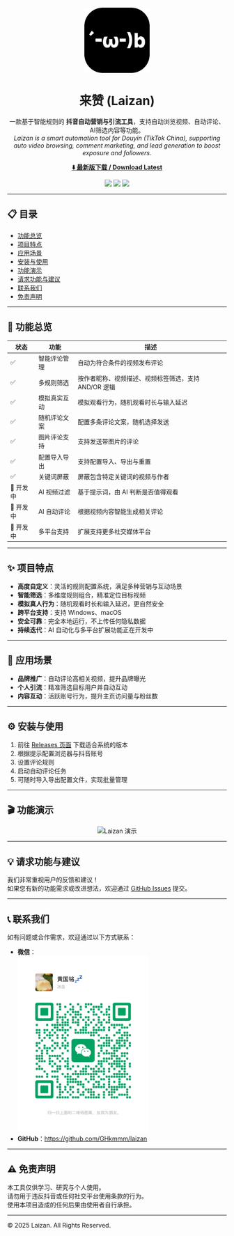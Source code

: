 <p align="center"><img width="150" height="150" src="./resources/icon.png" alt="Laizan Logo"></p>

<h1 align="center">来赞 (Laizan)</h1>

<p align="center">
  一款基于智能规则的 <b>抖音自动营销与引流工具</b>，支持自动浏览视频、自动评论、AI筛选内容等功能。  
  <br/>
  <i>Laizan is a smart automation tool for Douyin (TikTok China), supporting auto video browsing, comment marketing, and lead generation to boost exposure and followers.</i>
</p>

<p align="center">
  <a href="https://github.com/GHkmmm/laizan/releases"><b>⬇️ 最新版下载 / Download Latest</b></a>
</p>

<p align="center">
  <img src="https://img.shields.io/badge/version-0.0.2-blue" />
  <img src="https://img.shields.io/badge/platform-Windows%20|%20macOS-green" />
  <img src="https://img.shields.io/badge/license-MIT-orange" />
</p>

---

## 📋 目录
- [功能总览](#-功能总览)
- [项目特点](#-项目特点)
- [应用场景](#-应用场景)
- [安装与使用](#-安装与使用)
- [功能演示](#-功能演示)
- [请求功能与建议](#-请求功能与建议)
- [联系我们](#-联系我们)
- [免责声明](#-免责声明)

---

## 🚀 功能总览

| 状态 | 功能 | 描述 |
|------|------|------|
| ✅ | 智能评论管理 | 自动为符合条件的视频发布评论 |
| ✅ | 多规则筛选 | 按作者昵称、视频描述、视频标签筛选，支持 AND/OR 逻辑 |
| ✅ | 模拟真实互动 | 模拟观看行为，随机观看时长与输入延迟 |
| ✅ | 随机评论文案 | 配置多条评论文案，随机选择发送 |
| ✅ | 图片评论支持 | 支持发送带图片的评论 |
| ✅ | 配置导入导出 | 支持配置导入、导出与重置 |
| ✅ | 关键词屏蔽 | 屏蔽包含特定关键词的视频与作者 |
| 🔄 开发中 | AI 视频过滤 | 基于提示词，由 AI 判断是否值得观看 |
| 🔄 开发中 | AI 自动评论 | 根据视频内容智能生成相关评论 |
| 🔄 开发中 | 多平台支持 | 扩展支持更多社交媒体平台 |

---

## ✨ 项目特点

- **高度自定义**：灵活的规则配置系统，满足多种营销与互动场景  
- **智能筛选**：多维度规则组合，精准定位目标视频  
- **模拟真人行为**：随机观看时长和输入延迟，更自然安全  
- **跨平台支持**：支持 Windows、macOS  
- **安全可靠**：完全本地运行，不上传任何隐私数据  
- **持续迭代**：AI 自动化与多平台扩展功能正在开发中  

---

## 🧩 应用场景

- **品牌推广**：自动评论高相关视频，提升品牌曝光  
- **个人引流**：精准筛选目标用户并自动互动  
- **内容互动**：活跃账号行为，提升主页访问量与粉丝数  

---

## ⚙️ 安装与使用

1. 前往 [Releases 页面](https://github.com/GHkmmm/laizan/releases) 下载适合系统的版本  
2. 根据提示配置浏览器与抖音账号
3. 设置评论规则
4. 启动自动评论任务  
5. 可随时导入导出配置文件，实现批量管理  

---

## 🎬 功能演示

<p align="center">
  <img src="./assets/feed-ac.gif" alt="Laizan 演示" width="500px" />
</p>

---

## 💡 请求功能与建议

我们非常重视用户的反馈和建议！  
如果您有新的功能需求或改进想法，欢迎通过 [GitHub Issues](https://github.com/GHkmmm/laizan/issues) 提交。

---

## 📞 联系我们

如有问题或合作需求，欢迎通过以下方式联系：

- **微信**：<br />
  <img src="./assets/wechat_qr_code.JPG" alt="微信二维码" width="300px" />
- **GitHub**：https://github.com/GHkmmm/laizan  

---

## ⚠️ 免责声明

本工具仅供学习、研究与个人使用。  
请勿用于违反抖音或任何社交平台使用条款的行为。  
使用本项目造成的任何后果由使用者自行承担。  

---

© 2025 Laizan. All Rights Reserved.
